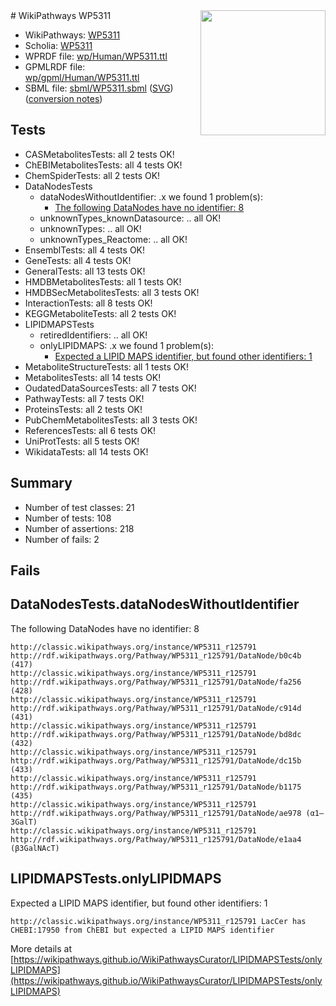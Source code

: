 <img style="float: right; width: 200px" src="../logo.png" />
# WikiPathways WP5311

* WikiPathways: [WP5311](https://identifiers.org/wikipathways:WP5311)
* Scholia: [WP5311](https://scholia.toolforge.org/wikipathways/WP5311)
* WPRDF file: [wp/Human/WP5311.ttl](../wp/Human/WP5311.ttl)
* GPMLRDF file: [wp/gpml/Human/WP5311.ttl](../wp/gpml/Human/WP5311.ttl)
* SBML file: [sbml/WP5311.sbml](../sbml/WP5311.sbml) ([SVG](../sbml/WP5311.svg)) ([conversion notes](../sbml/WP5311.txt))

## Tests
* CASMetabolitesTests: all 2 tests OK!
* ChEBIMetabolitesTests: all 4 tests OK!
* ChemSpiderTests: all 2 tests OK!
* DataNodesTests
    * dataNodesWithoutIdentifier: .x we found 1 problem(s):
        * [The following DataNodes have no identifier: 8](#d2d32fa7)
    * unknownTypes_knownDatasource: .. all OK!
    * unknownTypes: .. all OK!
    * unknownTypes_Reactome: .. all OK!
* EnsemblTests: all 4 tests OK!
* GeneTests: all 4 tests OK!
* GeneralTests: all 13 tests OK!
* HMDBMetabolitesTests: all 1 tests OK!
* HMDBSecMetabolitesTests: all 3 tests OK!
* InteractionTests: all 8 tests OK!
* KEGGMetaboliteTests: all 2 tests OK!
* LIPIDMAPSTests
    * retiredIdentifiers: .. all OK!
    * onlyLIPIDMAPS: .x we found 1 problem(s):
        * [Expected a LIPID MAPS identifier, but found other identifiers: 1](#48cc60b8)
* MetaboliteStructureTests: all 1 tests OK!
* MetabolitesTests: all 14 tests OK!
* OudatedDataSourcesTests: all 7 tests OK!
* PathwayTests: all 7 tests OK!
* ProteinsTests: all 2 tests OK!
* PubChemMetabolitesTests: all 3 tests OK!
* ReferencesTests: all 6 tests OK!
* UniProtTests: all 5 tests OK!
* WikidataTests: all 14 tests OK!


## Summary

* Number of test classes: 21
* Number of tests: 108
* Number of assertions: 218
* Number of fails: 2

## Fails

<a name="d2d32fa7" />

## DataNodesTests.dataNodesWithoutIdentifier

The following DataNodes have no identifier: 8
```
http://classic.wikipathways.org/instance/WP5311_r125791 http://rdf.wikipathways.org/Pathway/WP5311_r125791/DataNode/b0c4b (417)
http://classic.wikipathways.org/instance/WP5311_r125791 http://rdf.wikipathways.org/Pathway/WP5311_r125791/DataNode/fa256 (428)
http://classic.wikipathways.org/instance/WP5311_r125791 http://rdf.wikipathways.org/Pathway/WP5311_r125791/DataNode/c914d (431)
http://classic.wikipathways.org/instance/WP5311_r125791 http://rdf.wikipathways.org/Pathway/WP5311_r125791/DataNode/bd8dc (432)
http://classic.wikipathways.org/instance/WP5311_r125791 http://rdf.wikipathways.org/Pathway/WP5311_r125791/DataNode/dc15b (433)
http://classic.wikipathways.org/instance/WP5311_r125791 http://rdf.wikipathways.org/Pathway/WP5311_r125791/DataNode/b1175 (435)
http://classic.wikipathways.org/instance/WP5311_r125791 http://rdf.wikipathways.org/Pathway/WP5311_r125791/DataNode/ae978 (α1–3GalT)
http://classic.wikipathways.org/instance/WP5311_r125791 http://rdf.wikipathways.org/Pathway/WP5311_r125791/DataNode/e1aa4 (β3GalNAcT)
```

<a name="48cc60b8" />

## LIPIDMAPSTests.onlyLIPIDMAPS

Expected a LIPID MAPS identifier, but found other identifiers: 1
```
http://classic.wikipathways.org/instance/WP5311_r125791 LacCer has CHEBI:17950 from ChEBI but expected a LIPID MAPS identifier
```

More details at [https://wikipathways.github.io/WikiPathwaysCurator/LIPIDMAPSTests/onlyLIPIDMAPS](https://wikipathways.github.io/WikiPathwaysCurator/LIPIDMAPSTests/onlyLIPIDMAPS)

